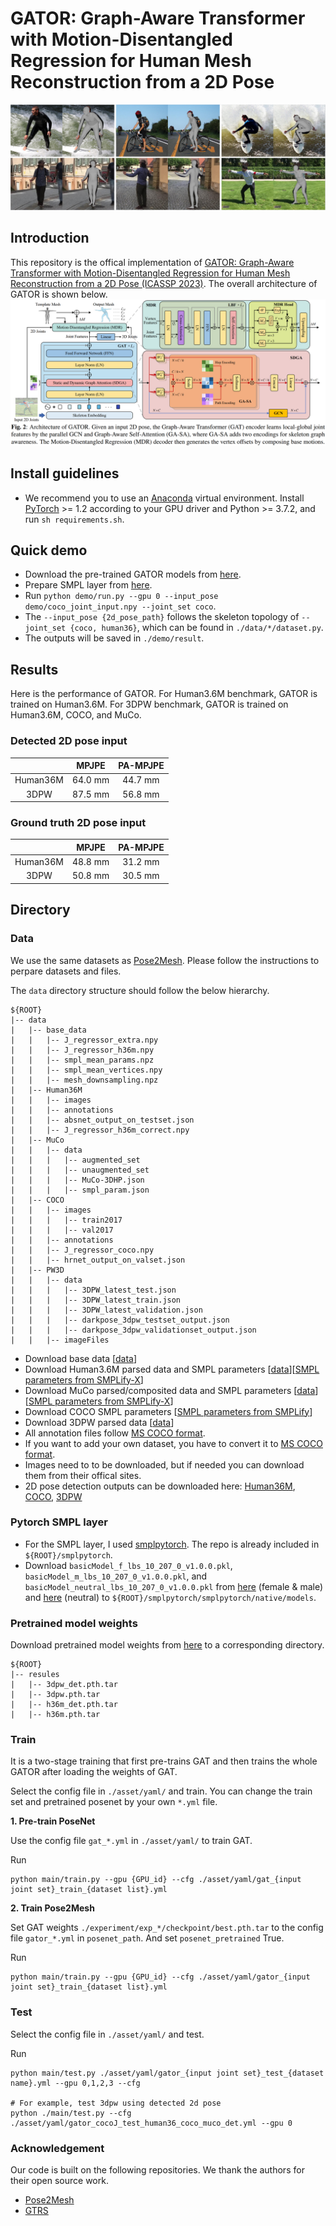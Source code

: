 # GATOR: Graph-Aware Transformer with Motion-Disentangled Regression for Human Mesh Reconstruction from a 2D Pose
![quality results](./asset/vis.png)

## Introduction
This repository is the offical implementation of [GATOR: Graph-Aware Transformer with Motion-Disentangled Regression for Human Mesh Reconstruction from a 2D Pose (ICASSP 2023)](https://arxiv.org/pdf/2303.05652.pdf). The overall architecture of GATOR is shown below.
![overall architecture](./asset/architecture.png)

## Install guidelines
- We recommend you to use an [Anaconda](https://www.anaconda.com/) virtual environment. Install [PyTorch](https://pytorch.org/) >= 1.2 according to your GPU driver and Python >= 3.7.2, and run `sh requirements.sh`. 

## Quick demo
- Download the pre-trained GATOR models from [here](#pretrained-model-weights).
- Prepare SMPL layer from [here](#pytorch-smpl-layer).
- Run `python demo/run.py --gpu 0 --input_pose demo/coco_joint_input.npy --joint_set coco`. 
- The `--input_pose {2d_pose_path}` follows the skeleton topology of `--joint_set {coco, human36}`, which can be found in `./data/*/dataset.py`.
- The outputs will be saved in `./demo/result`.

## Results
Here is the performance of GATOR.
For Human3.6M benchmark, GATOR is trained on Human3.6M.
For 3DPW benchmark, GATOR is trained on Human3.6M, COCO, and MuCo.

### Detected 2D pose input

| | MPJPE | PA-MPJPE |
|:---:|:---:|:---:|
| Human36M | 64.0 mm | 44.7 mm |
| 3DPW | 87.5 mm | 56.8 mm |

### Ground truth 2D pose input

| | MPJPE | PA-MPJPE |
|:---:|:---:|:---:|
| Human36M | 48.8 mm | 31.2 mm |
| 3DPW | 50.8 mm | 30.5 mm |

## Directory

### Data

We use the same datasets as [Pose2Mesh](https://github.com/hongsukchoi/Pose2Mesh_RELEASE). Please follow the instructions to perpare datasets and files.

The `data` directory structure should follow the below hierarchy.
```
${ROOT}  
|-- data  
|   |-- base_data
|   |   |-- J_regressor_extra.npy 
|   |   |-- J_regressor_h36m.npy
|   |   |-- smpl_mean_params.npz
|   |   |-- smpl_mean_vertices.npy
|   |   |-- mesh_downsampling.npz
|   |-- Human36M  
|   |   |-- images 
|   |   |-- annotations   
|   |   |-- absnet_output_on_testset.json 
|   |   |-- J_regressor_h36m_correct.npy
|   |-- MuCo  
|   |   |-- data  
|   |   |   |-- augmented_set  
|   |   |   |-- unaugmented_set  
|   |   |   |-- MuCo-3DHP.json
|   |   |   |-- smpl_param.json
|   |-- COCO  
|   |   |-- images  
|   |   |   |-- train2017  
|   |   |   |-- val2017 
|   |   |-- annotations  
|   |   |-- J_regressor_coco.npy
|   |   |-- hrnet_output_on_valset.json
|   |-- PW3D 
|   |   |-- data
|   |   |   |-- 3DPW_latest_test.json
|   |   |   |-- 3DPW_latest_train.json
|   |   |   |-- 3DPW_latest_validation.json
|   |   |   |-- darkpose_3dpw_testset_output.json
|   |   |   |-- darkpose_3dpw_validationset_output.json
|   |   |-- imageFiles
```
- Download base data [[data](https://drive.google.com/drive/folders/1Fwx1IjQ5HrdCypbHwZUB2YCOKsCRvSET)]
- Download Human3.6M parsed data and SMPL parameters [[data](https://drive.google.com/drive/folders/1r0B9I3XxIIW_jsXjYinDpL6NFcxTZart?usp=share_link)][[SMPL parameters from SMPLify-X](https://drive.google.com/drive/folders/12fCumEgs9PXT-dAaOGq0EDpl9dGKKorF?usp=share_link)]
- Download MuCo parsed/composited data and SMPL parameters [[data](https://drive.google.com/drive/folders/1dfhFa1kBHYKLTKuprNc7xixt3yyKEky5?usp=share_link)][[SMPL parameters from SMPLify-X](https://drive.google.com/drive/folders/1Wm1_6tn1u-_RE1iUlibIWfS75O79aJRz?usp=share_link)] 
- Download COCO SMPL parameters [[SMPL parameters from SMPLify](https://drive.google.com/drive/folders/1hJabUWLOMboM2sUhIj0ep6wiRsO3Kh4C?usp=sharing)]  
- Download 3DPW parsed data [[data](https://drive.google.com/drive/folders/1_wi6G6h-JFfb9HGccysJwI02zc_S2DVJ?usp=sharing)]
- All annotation files follow [MS COCO format](https://cocodataset.org/#format-data).
- If you want to add your own dataset, you have to convert it to [MS COCO format](https://cocodataset.org/#format-data).
- Images need to to be downloaded, but if needed you can download them from their offical sites.
- 2D pose detection outputs can be downloaded here: [Human36M](https://drive.google.com/drive/folders/1YjACLyfm7V-cUIXr1b8SWJzmKtuhpOCp?usp=sharing), [COCO](https://drive.google.com/drive/folders/19HyI1ENxF0fKV5xXKqXTRLcc-QJJazMP?usp=sharing), [3DPW](https://drive.google.com/drive/folders/1fgliGqMgQwy6zAoUEZHayq4IySNlyqib?usp=sharing)

### Pytorch SMPL layer

- For the SMPL layer, I used [smplpytorch](https://github.com/gulvarol/smplpytorch). The repo is already included in `${ROOT}/smplpytorch`.
- Download `basicModel_f_lbs_10_207_0_v1.0.0.pkl`, `basicModel_m_lbs_10_207_0_v1.0.0.pkl`, and `basicModel_neutral_lbs_10_207_0_v1.0.0.pkl` from [here](https://smpl.is.tue.mpg.de/downloads) (female & male) and [here](http://smplify.is.tue.mpg.de/) (neutral) to `${ROOT}/smplpytorch/smplpytorch/native/models`.

### Pretrained model weights
Download pretrained model weights from [here](https://drive.google.com/drive/folders/1Gcv9ceC9iyYbTY9T2x1kneqHMgwR-N9J) to a corresponding directory.
```
${ROOT}  
|-- resules  
|   |-- 3dpw_det.pth.tar
|   |-- 3dpw.pth.tar
|   |-- h36m_det.pth.tar
|   |-- h36m.pth.tar
```

### Train

It is a two-stage training that first pre-trains GAT and then trains the whole GATOR after loading the weights of GAT.

Select the config file in `./asset/yaml/` and train. You can change the train set and pretrained posenet by your own `*.yml` file. 

**1. Pre-train PoseNet**

Use the config file `gat_*.yml` in `./asset/yaml/` to train GAT.

Run
```
python main/train.py --gpu {GPU_id} --cfg ./asset/yaml/gat_{input joint set}_train_{dataset list}.yml
```

**2. Train Pose2Mesh**

Set GAT weights `./experiment/exp_*/checkpoint/best.pth.tar` to the config file `gator_*.yml` in `posenet_path`. And set `posenet_pretrained` True.

Run
```
python main/train.py --gpu {GPU_id} --cfg ./asset/yaml/gator_{input joint set}_train_{dataset list}.yml
```

### Test

Select the config file in `./asset/yaml/` and test.

Run
```
python main/test.py ./asset/yaml/gator_{input joint set}_test_{dataset name}.yml --gpu 0,1,2,3 --cfg

# For example, test 3dpw using detected 2d pose
python ./main/test.py --cfg ./asset/yaml/gator_cocoJ_test_human36_coco_muco_det.yml --gpu 0
```

### Acknowledgement

Our code is built on the following repositories. We thank the authors for their open source work.
- [Pose2Mesh](https://github.com/hongsukchoi/Pose2Mesh_RELEASE)
- [GTRS](https://github.com/zczcwh/GTRS)
